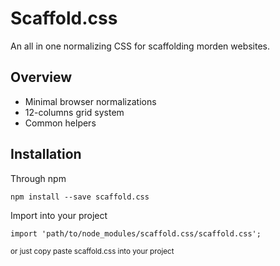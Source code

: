 # Scaffold.css 
An all in one normalizing CSS for scaffolding morden websites.

## Overview 
* Minimal browser normalizations
* 12-columns grid system
* Common helpers

## Installation
Through npm

    npm install --save scaffold.css
    
Import into your project
    
    import 'path/to/node_modules/scaffold.css/scaffold.css';
    
<sub>or just copy paste scaffold.css into your project</sub>

